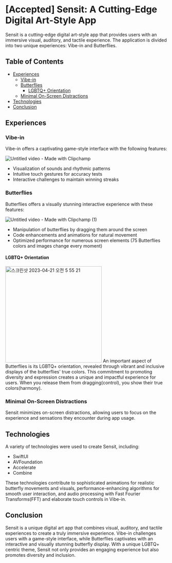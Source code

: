 # [Accepted] Sensit: A Cutting-Edge Digital Art-Style App

Sensit is a cutting-edge digital art-style app that provides users with an immersive visual, auditory, and tactile experience. The application is divided into two unique experiences: Vibe-in and Butterflies.

## Table of Contents

- [Experiences](#experiences)
  - [Vibe-in](#vibe-in)
  - [Butterflies](#butterflies)
    - [LGBTQ+ Orientation](#lgbtq-orientation)
  - [Minimal On-Screen Distractions](#minimal-on-screen-distractions)
- [Technologies](#technologies)
- [Conclusion](#conclusion)

## Experiences

### Vibe-in

Vibe-in offers a captivating game-style interface with the following features:

![Untitled video - Made with Clipchamp](https://user-images.githubusercontent.com/36729917/233485007-774929be-9642-42f1-beab-44db6d1ae2ca.gif)
- Visualization of sounds and rhythmic patterns
- Intuitive touch gestures for accuracy tests
- Interactive challenges to maintain winning streaks

### Butterflies

Butterflies offers a visually stunning interactive experience with these features:

![Untitled video - Made with Clipchamp (1)](https://user-images.githubusercontent.com/36729917/233485256-3d6e0d10-bcdb-44a5-8e09-9a42f4ef1339.gif)
- Manipulation of butterflies by dragging them around the screen
- Code enhancements and animations for natural movement
- Optimized performance for numerous screen elements (75 Butterflies colors and images change every moment)

#### LGBTQ+ Orientation
<img width="300" alt="스크린샷 2023-04-21 오전 5 55 21" src="https://user-images.githubusercontent.com/36729917/233485796-a323c545-5739-417b-91cf-9387c364b9f8.png">
An important aspect of Butterflies is its LGBTQ+ orientation, revealed through vibrant and inclusive displays of the butterflies' true colors. This commitment to promoting diversity and expression creates a unique and impactful experience for users. When you release them from dragging(control), you show their true colors(harmony).

### Minimal On-Screen Distractions

Sensit minimizes on-screen distractions, allowing users to focus on the experience and sensations they encounter during app usage.

## Technologies

A variety of technologies were used to create Sensit, including:

- SwiftUI
- AVFoundation
- Accelerate
- Combine

These technologies contribute to sophisticated animations for realistic butterfly movements and visuals, performance-enhancing algorithms for smooth user interaction, and audio processing with Fast Fourier Transforms(FFT) and elaborate touch controls in Vibe-in.

## Conclusion

Sensit is a unique digital art app that combines visual, auditory, and tactile experiences to create a truly immersive experience. Vibe-in challenges users with a game-style interface, while Butterflies captivates with an interactive and visually stunning butterfly display. With a unique LGBTQ+ centric theme, Sensit not only provides an engaging experience but also promotes diversity and inclusion.
